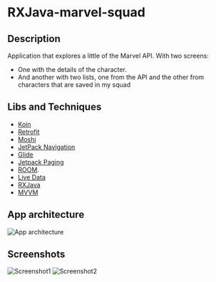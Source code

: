 # RXJava-marvel-squad

## Description

Application that explores a little of the Marvel API. With two screens:

* One with the details of the character.
* And another with two lists, one from the API and the other from characters that are saved in my squad

## Libs and Techniques

* [Koin](https://insert-koin.io/)
* [Retrofit](https://square.github.io/retrofit/) 
* [Moshi](https://github.com/square/moshi)
* [JetPack Navigation](https://developer.android.com/guide/navigation/)
* [Glide](https://bumptech.github.io/glide/)
* [Jetpack Paging](https://developer.android.com/topic/libraries/architecture/paging)
* [ROOM](https://developer.android.com/topic/libraries/architecture/room).
* [Live Data](https://developer.android.com/topic/libraries/architecture/livedata)
* [RXJava](https://github.com/ReactiveX/RxJava)
* [MVVM](https://developer.android.com/jetpack/docs/guide)

## App architecture

![App architecture](screenshots/Apparchitecture.gif)

## Screenshots

![Screenshot1](screenshots/Screenshot1.gif)
![Screenshot2](screenshots/Screenshot2.gif)
